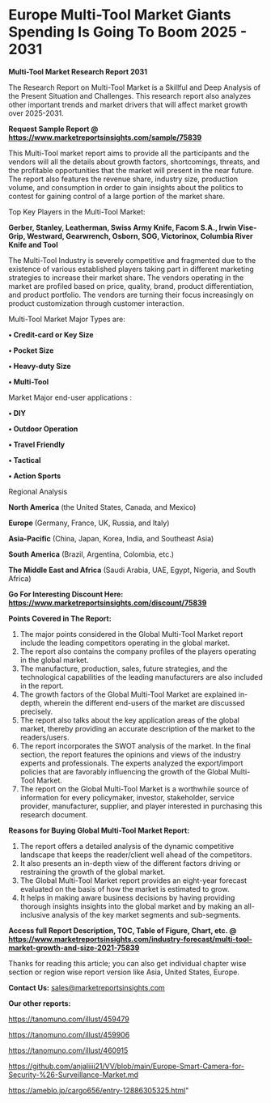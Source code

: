 # Europe Multi-Tool Market Giants Spending Is Going To Boom 2025 - 2031

<strong>Multi-Tool Market Research Report 2031</strong>

The Research Report on Multi-Tool Market is a Skillful and Deep Analysis of the Present Situation and Challenges. This research report also analyzes other important trends and market drivers that will affect market growth over 2025-2031.

<strong>Request Sample Report @ <a href=https://www.marketreportsinsights.com/sample/75839>https://www.marketreportsinsights.com/sample/75839</a></strong>

This Multi-Tool market report aims to provide all the participants and the vendors will all the details about growth factors, shortcomings, threats, and the profitable opportunities that the market will present in the near future. The report also features the revenue share, industry size, production volume, and consumption in order to gain insights about the politics to contest for gaining control of a large portion of the market share.

Top Key Players in the Multi-Tool Market:

<strong>Gerber, Stanley, Leatherman, Swiss Army Knife, Facom S.A., Irwin Vise-Grip, Westward, Gearwrench, Osborn, SOG, Victorinox, Columbia River Knife and Tool</strong>

The Multi-Tool Industry is severely competitive and fragmented due to the existence of various established players taking part in different marketing strategies to increase their market share. The vendors operating in the market are profiled based on price, quality, brand, product differentiation, and product portfolio. The vendors are turning their focus increasingly on product customization through customer interaction.

Multi-Tool Market Major Types are:

<strong>• Credit-card or Key Size

• Pocket Size

• Heavy-duty Size

• Multi-Tool</strong>

Market Major end-user applications :

<strong>• DIY

• Outdoor Operation

• Travel Friendly

• Tactical

• Action Sports</strong>

Regional Analysis

</u><strong><b>North America</b></strong> (the United States, Canada, and Mexico)

<strong><b>Europe </b></strong>(Germany, France, UK, Russia, and Italy)

<strong><b>Asia-Pacific</b></strong> (China, Japan, Korea, India, and Southeast Asia)

<strong><b>South America</b></strong> (Brazil, Argentina, Colombia, etc.)

<strong><b>The Middle East and Africa</b></strong> (Saudi Arabia, UAE, Egypt, Nigeria, and South Africa)

<strong>Go For Interesting Discount Here: <a href=https://www.marketreportsinsights.com/discount/75839>https://www.marketreportsinsights.com/discount/75839</a></strong>

<strong>Points Covered in The Report:</strong>
<ol>
  <li>The major points considered in the Global Multi-Tool Market report include the leading competitors operating in the global market.</li>
  <li>The report also contains the company profiles of the players operating in the global market.</li>
  <li>The manufacture, production, sales, future strategies, and the technological capabilities of the leading manufacturers are also included in the report.</li>
  <li>The growth factors of the Global Multi-Tool Market are explained in-depth, wherein the different end-users of the market are discussed precisely.</li>
  <li>The report also talks about the key application areas of the global market, thereby providing an accurate description of the market to the readers/users.</li>
  <li>The report incorporates the SWOT analysis of the market. In the final section, the report features the opinions and views of the industry experts and professionals. The experts analyzed the export/import policies that are favorably influencing the growth of the Global Multi-Tool Market.</li>
  <li>The report on the Global Multi-Tool Market is a worthwhile source of information for every policymaker, investor, stakeholder, service provider, manufacturer, supplier, and player interested in purchasing this research document.</li>
</ol>
<strong>Reasons for Buying Global Multi-Tool Market Report:</strong>

<ol>
  <li>The report offers a detailed analysis of the dynamic competitive landscape that keeps the reader/client well ahead of the competitors.</li>
  <li>It also presents an in-depth view of the different factors driving or restraining the growth of the global market.</li>
  <li>The Global Multi-Tool Market report provides an eight-year forecast evaluated on the basis of how the market is estimated to grow.</li>
  <li>It helps in making aware business decisions by having providing thorough insights insights into the global market and by making an all-inclusive analysis of the key market segments and sub-segments.</li>
</ol>
<strong>Access full Report Description, TOC, Table of Figure, Chart, etc. @ <a href=https://www.marketreportsinsights.com/industry-forecast/multi-tool-market-growth-and-size-2021-75839>https://www.marketreportsinsights.com/industry-forecast/multi-tool-market-growth-and-size-2021-75839</a></strong>


Thanks for reading this article; you can also get individual chapter wise section or region wise report version like Asia, United States, Europe.

<strong>Contact Us:</strong>
sales@marketreportsinsights.com

<strong>Our other reports:</strong>

<a href=https://tanomuno.com/illust/459479>https://tanomuno.com/illust/459479</a>

<a href=https://tanomuno.com/illust/459906>https://tanomuno.com/illust/459906</a>

<a href=https://tanomuno.com/illust/460915>https://tanomuno.com/illust/460915</a>

<a href=https://github.com/anjaliiii21/VV/blob/main/Europe-Smart-Camera-for-Security-%26-Surveillance-Market.md>https://github.com/anjaliiii21/VV/blob/main/Europe-Smart-Camera-for-Security-%26-Surveillance-Market.md</a>

<a href=https://ameblo.jp/cargo656/entry-12886305325.html>https://ameblo.jp/cargo656/entry-12886305325.html</a>"
